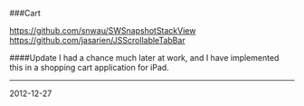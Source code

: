 ###Cart

https://github.com/snwau/SWSnapshotStackView
https://github.com/jasarien/JSScrollableTabBar


####Update
I had a chance much later at work, and I have implemented this in a shopping cart application for iPad.

---

2012-12-27
